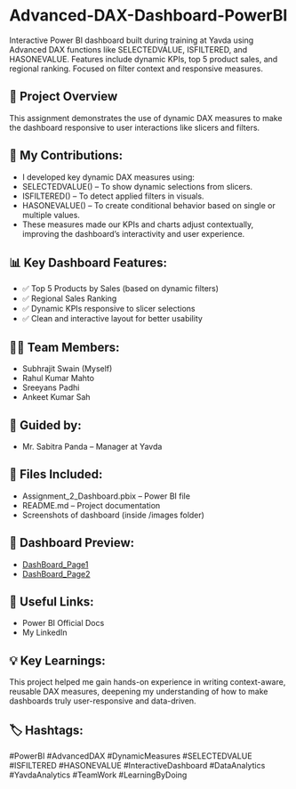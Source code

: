 # Advanced-DAX-Dashboard-PowerBI
Interactive Power BI dashboard built during training at Yavda using Advanced DAX functions like SELECTEDVALUE, ISFILTERED, and HASONEVALUE. Features include dynamic KPIs, top 5 product sales, and regional ranking. Focused on filter context and responsive measures.

## 📌 Project Overview
This assignment demonstrates the use of dynamic DAX measures to make the dashboard responsive to user interactions like slicers and filters.

## 🔧 My Contributions:
- I developed key dynamic DAX measures using:
- SELECTEDVALUE() – To show dynamic selections from slicers.
- ISFILTERED() – To detect applied filters in visuals.
- HASONEVALUE() – To create conditional behavior based on single or multiple values.
- These measures made our KPIs and charts adjust contextually, improving the dashboard’s interactivity and user experience.

## 📊 Key Dashboard Features:
- ✅ Top 5 Products by Sales (based on dynamic filters)
- ✅ Regional Sales Ranking
- ✅ Dynamic KPIs responsive to slicer selections
- ✅ Clean and interactive layout for better usability

## 👨‍💻 Team Members:
- Subhrajit Swain (Myself)
- Rahul Kumar Mahto
- Sreeyans Padhi
- Ankeet Kumar Sah

## 🙏 Guided by:
- Mr. Sabitra Panda – Manager at Yavda

## 📁 Files Included:
- Assignment_2_Dashboard.pbix – Power BI file
- README.md – Project documentation
- Screenshots of dashboard (inside /images folder)

## 📸 Dashboard Preview:
- <a href ="https://github.com/Subhrajitgithub18/Advanced-DAX-Dashboard-PowerBI/blob/main/Screenshot%202025-07-10%20202756.png"> DashBoard_Page1 </a>
- <a href ="https://github.com/Subhrajitgithub18/Advanced-DAX-Dashboard-PowerBI/blob/main/Screenshot%202025-07-10%20202817.png"> DashBoard_Page2 </a>

## 🔗 Useful Links:
- Power BI Official Docs
- My LinkedIn

## 💡 Key Learnings:
This project helped me gain hands-on experience in writing context-aware, reusable DAX measures, deepening my understanding of how to make dashboards truly user-responsive and data-driven.

## 🏷 Hashtags:
#PowerBI #AdvancedDAX #DynamicMeasures #SELECTEDVALUE #ISFILTERED #HASONEVALUE #InteractiveDashboard #DataAnalytics #YavdaAnalytics #TeamWork #LearningByDoing

